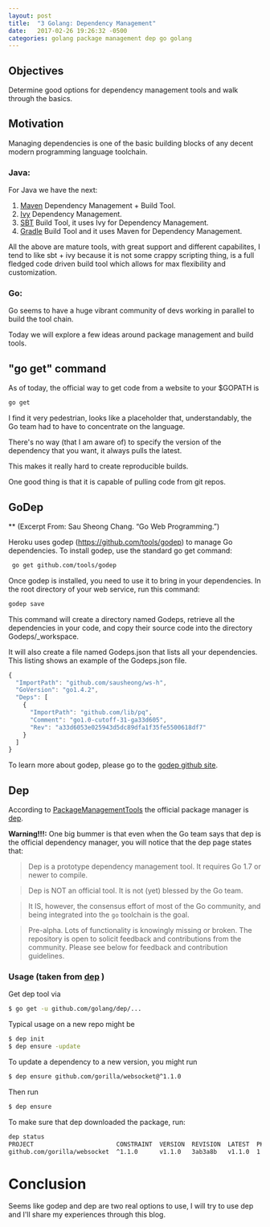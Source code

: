 ```yaml
---
layout: post
title:  "3 Golang: Dependency Management"
date:   2017-02-26 19:26:32 -0500
categories: golang package management dep go golang
---
```



## Objectives

Determine good options for dependency management tools and walk through the basics.

## Motivation

Managing dependencies is one of the basic building blocks of any decent modern programming language toolchain.

### Java:

For Java we have the next:

<ol>
    <li> <a href="https://maven.apache.org">Maven</a> Dependency Management + Build Tool.</li>
    <li> <a href="http://ant.apache.org/ivy/">Ivy</a> Dependency Management.</li>
    <li> <a href="http://www.scala-sbt.org">SBT</a> Build Tool, it uses Ivy for Dependency Management.</li>
    <li> <a href="https://gradle.org/">Gradle</a> Build Tool and it uses Maven for Dependency Management.</li>
</ol>

All the above are mature tools, with great support and different capabilites, I tend to like sbt + ivy because it is not some crappy scripting thing, is a full fledged
code driven build tool which allows for max flexibility and customization.

### Go:

Go seems to have a huge vibrant community of devs working in parallel to build the tool chain.

Today we will explore a few ideas around package management and build tools.

## "go get" command

As of today, the official way to get code from a website to your $GOPATH is

```sh
go get
```

I find it very pedestrian, looks like a placeholder that, understandably, the Go team had to have to concentrate on the language.

There's no way (that I am aware of) to specify the version of the dependency that you want, it always pulls the latest.

This makes it really hard to create reproducible builds.

One good thing is that it is capable of pulling code from git repos.

## GoDep

** (Excerpt From: Sau Sheong Chang. “Go Web Programming.”)

Heroku uses godep (https://github.com/tools/godep) to manage Go dependencies. To install godep, use the standard go get command:

```sh
 go get github.com/tools/godep
```

Once godep is installed, you need to use it to bring in your dependencies. In the root directory of your web service, run this command:

```sh
godep save
```

This command will create a directory named Godeps, retrieve all the dependencies in your code, and copy their source code into the directory Godeps/_workspace.

It will also create a file named Godeps.json that lists all your dependencies. This listing shows an example of the Godeps.json file.


```javascript
{
  "ImportPath": "github.com/sausheong/ws-h",
  "GoVersion": "go1.4.2",
  "Deps": [
    {
      "ImportPath": "github.com/lib/pq",
      "Comment": "go1.0-cutoff-31-ga33d605",
      "Rev": "a33d6053e025943d5dc89dfa1f35fe5500618df7"
    }
  ]
}
```
To learn more about godep, please go to the [godep github site](https://github.com/tools/godep).

## Dep

According to [PackageManagementTools](https://github.com/golang/go/wiki/PackageManagementTools) the official package manager is [dep]( https://github.com/golang/dep).

<b>Warning!!!:</b> One big bummer is that even when the Go team says that dep is the official dependency manager, you will notice that the dep page states that:

> Dep is a prototype dependency management tool. It requires Go 1.7 or newer to compile.

> Dep is NOT an official tool. It is not (yet) blessed by the Go team.

> It IS, however, the consensus effort of most of the Go community, and being integrated into the `go` toolchain is the goal.

> Pre-alpha. Lots of functionality is knowingly missing or broken. The repository is open to solicit feedback and contributions from the community.
Please see below for feedback and contribution guidelines.

### Usage (taken from [dep]( https://github.com/golang/dep) )

Get dep tool via

```sh
$ go get -u github.com/golang/dep/...
```

Typical usage on a new repo might be

```sh
$ dep init
$ dep ensure -update
```

To update a dependency to a new version, you might run

```sh
$ dep ensure github.com/gorilla/websocket@^1.1.0
```

Then run

```sh
$ dep ensure
```

To make sure that dep downloaded the package, run:

```sh
dep status
PROJECT                       CONSTRAINT  VERSION  REVISION  LATEST  PKGS USED
github.com/gorilla/websocket  ^1.1.0      v1.1.0   3ab3a8b   v1.1.0  1
```

# Conclusion

Seems like godep and dep are two real options to use, I will try to use dep and I'll share my experiences through this blog.
